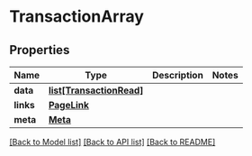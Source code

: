 # TransactionArray

## Properties
Name | Type | Description | Notes
------------ | ------------- | ------------- | -------------
**data** | [**list[TransactionRead]**](TransactionRead.md) |  | 
**links** | [**PageLink**](PageLink.md) |  | 
**meta** | [**Meta**](Meta.md) |  | 

[[Back to Model list]](../README.md#documentation-for-models) [[Back to API list]](../README.md#documentation-for-api-endpoints) [[Back to README]](../README.md)


